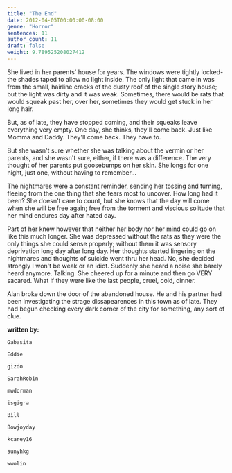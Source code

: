 ```yaml
---
title: "The End"
date: 2012-04-05T00:00:00-08:00
genre: "Horror"
sentences: 11
author_count: 11
draft: false
weight: 9.789525208027412
---
```



She lived in her parents' house for years. The windows were tightly locked- the shades taped to allow no light inside.
The only light that came in was from the small, hairline cracks of the dusty roof of the single story house; but the light was dirty and it was weak.
Sometimes, there would be rats that would squeak past her, over her, sometimes they would get stuck in her long hair.

But, as of late, they have stopped coming, and their squeaks leave everything very empty. One day, she thinks, they'll come back. Just like Momma and Daddy. They'll come back. They have to.

But she wasn't sure whether she was talking about the vermin or her parents, and she wasn't sure, either, if there was a difference.
The very thought of her parents put goosebumps on her skin.
She longs for one night, just one, without having to remember...

The nightmares were a constant reminder, sending her tossing and turning, fleeing from the one thing that she fears most to uncover. How long had it been? She doesn't care to count, but she knows that the day will come when she will be free again; free from the torment and viscious solitude that her mind endures day after hated day.

Part of her knew however that neither her body nor her mind could go on like this much longer.
She was depressed without the rats as they were the only things she could sense properly; without them it was sensory deprivation long day after long day. Her thoughts started lingering on the nightmares and thoughts of suicide went thru her head. No, she decided strongly I won't be weak or an idiot. Suddenly she heard a noise she barely heard anymore. Talking. She cheered up for a minute and then go VERY sacared. What if they were like the last people, cruel, cold, dinner.

Alan broke down the door of the abandoned house. He and his partner had been investigating the strage dissapearences in this town as of late. They had begun checking every dark corner of the city for something, any sort of clue.

**written by:**

`Gabasita`

`Eddie`

`gizdo`

`SarahRobin`

`mwdorman`

`isgigra`

`Bill`

`Bowjoyday`

`kcarey16`

`sunyhkg`

`wwolin`

